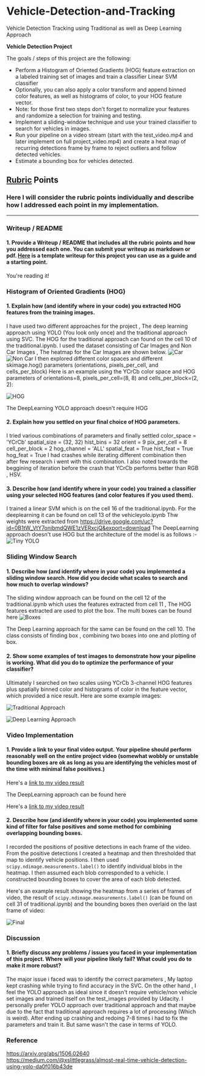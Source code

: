 # Vehicle-Detection-and-Tracking
Vehicle Detection Tracking using Traditional as well as Deep Learning Approach 

**Vehicle Detection Project**

The goals / steps of this project are the following:

* Perform a Histogram of Oriented Gradients (HOG) feature extraction on a labeled training set of images and train a classifier Linear SVM classifier
* Optionally, you can also apply a color transform and append binned color features, as well as histograms of color, to your HOG feature vector. 
* Note: for those first two steps don't forget to normalize your features and randomize a selection for training and testing.
* Implement a sliding-window technique and use your trained classifier to search for vehicles in images.
* Run your pipeline on a video stream (start with the test_video.mp4 and later implement on full project_video.mp4) and create a heat map of recurring detections frame by frame to reject outliers and follow detected vehicles.
* Estimate a bounding box for vehicles detected.

## [Rubric](https://review.udacity.com/#!/rubrics/513/view) Points
### Here I will consider the rubric points individually and describe how I addressed each point in my implementation.  

---
### Writeup / README

#### 1. Provide a Writeup / README that includes all the rubric points and how you addressed each one.  You can submit your writeup as markdown or pdf.  [Here](https://github.com/udacity/CarND-Vehicle-Detection/blob/master/writeup_template.md) is a template writeup for this project you can use as a guide and a starting point.  

You're reading it!

### Histogram of Oriented Gradients (HOG)

#### 1. Explain how (and identify where in your code) you extracted HOG features from the training images.

I have used two different approaches for the project , The deep learning approach using YOLO (You look only once) and the traditional approach using SVC. 
The HOG for the traditional approach can found on the cell 10 of the traditional.ipynb. 
I used the dataset consisting of Car Images and Non Car Images , The heatmap for the Car Images are shown below. 
![Car](https://github.com/Shreyas3108/Vehicle-Detection-and-Tracking/blob/master/for_readme/car.png?raw=true)
![Non Car](https://github.com/Shreyas3108/Vehicle-Detection-and-Tracking/blob/master/for_readme/nocar.png?raw=true)
I then explored different color spaces and different skimage.hog() parameters (orientations, pixels_per_cell, and cells_per_block)
Here is an example using the YCrCb color space and HOG parameters of orientations=8, pixels_per_cell=(8, 8) and cells_per_block=(2, 2):

![HOG](https://github.com/Shreyas3108/Vehicle-Detection-and-Tracking/blob/master/for_readme/heatmap.png?raw=true)

The DeepLearning YOLO approach doesn't require HOG

#### 2. Explain how you settled on your final choice of HOG parameters.

I tried various combinations of parameters and finally settled color_space = 'YCrCb'
spatial_size = (32, 32)
hist_bins = 32
orient = 9
pix_per_cell = 8
cell_per_block = 2
hog_channel = 'ALL'
spatial_feat = True
hist_feat = True
hog_feat = True 
I had crashes while iterating different combination then after few research i went with this combination. 
I also noted towards the beggining of iteration before the crash that YCrCb performs better than RGB , HSV. 

#### 3. Describe how (and identify where in your code) you trained a classifier using your selected HOG features (and color features if you used them).

I trained a linear SVM which is on the cell 16 of the traditional.ipynb. 
For the deeplearning it can be found on cell 13 of the vehicleyolo.ipynb 
Thw weights were extracted from https://drive.google.com/uc?id=0B1tW_VtY7onibmdQWE1zVERxcjQ&export=download
The DeepLearning approach doesn't use HOG but the architecture of the model is as follows :- 
![Tiny YOLO](https://github.com/Shreyas3108/Vehicle-Detection-and-Tracking/blob/master/for_readme/architecture.png?raw=true)

### Sliding Window Search

#### 1. Describe how (and identify where in your code) you implemented a sliding window search.  How did you decide what scales to search and how much to overlap windows?

The sliding window approach can be found on the cell 12 of the traditional.ipynb which uses the features extracted from cell 11 , The HOG features extracted are used to plot the box. 
The multi boxes can be found here 
![Boxes](https://github.com/Shreyas3108/Vehicle-Detection-and-Tracking/blob/master/for_readme/boxes.png?raw=true) 

The Deep Learning approach for the same can be found on the cell 10. The class consists of finding box , combining two boxes into one and plotting of box. 

#### 2. Show some examples of test images to demonstrate how your pipeline is working.  What did you do to optimize the performance of your classifier?

Ultimately I searched on two scales using YCrCb 3-channel HOG features plus spatially binned color and histograms of color in the feature vector, which provided a nice result.  Here are some example images:

![Traditional Approach](https://github.com/Shreyas3108/Vehicle-Detection-and-Tracking/blob/master/for_readme/heatmapthres.png?raw=true)

![Deep Learning Approach](https://github.com/Shreyas3108/Vehicle-Detection-and-Tracking/blob/master/for_readme/plot.png?raw=true)

### Video Implementation

#### 1. Provide a link to your final video output.  Your pipeline should perform reasonably well on the entire project video (somewhat wobbly or unstable bounding boxes are ok as long as you are identifying the vehicles most of the time with minimal false positives.)
Here's a [link to my video result](https://github.com/Shreyas3108/Vehicle-Detection-and-Tracking/blob/master/project_video_output_svc.mp4)

The DeepLearning approach can be found here 

Here's a [link to my video result](https://github.com/Shreyas3108/Vehicle-Detection-and-Tracking/blob/master/project_video_output.mp4) 


#### 2. Describe how (and identify where in your code) you implemented some kind of filter for false positives and some method for combining overlapping bounding boxes.

I recorded the positions of positive detections in each frame of the video.  From the positive detections I created a heatmap and then thresholded that map to identify vehicle positions.  I then used `scipy.ndimage.measurements.label()` to identify individual blobs in the heatmap.  I then assumed each blob corresponded to a vehicle.  I constructed bounding boxes to cover the area of each blob detected.  

Here's an example result showing the heatmap from a series of frames of video, the result of `scipy.ndimage.measurements.label()` (can be found on cell 31 of traditional.ipynb) and the bounding boxes then overlaid on the last frame of video:

![Final](https://github.com/Shreyas3108/Vehicle-Detection-and-Tracking/blob/master/for_readme/heatmapthres.png?raw=true)

### Discussion

#### 1. Briefly discuss any problems / issues you faced in your implementation of this project.  Where will your pipeline likely fail?  What could you do to make it more robust? 

The major issue i faced was to identify the correct parameters , My laptop kept crashing while trying to find accuracy in the SVC. On the other hand , I feel the YOLO approach as ideal since it doesn't require vehicle/non vehicle set images and trained itself on the test_images provided by Udacity. I personally prefer YOLO approach over traditional approach and that maybe due to the fact that traditional approach requires a lot of processing (Which is weird). After ending up crashing and redoing 7-8 times i had to fix the parameters and train it. But same wasn't the case in terms of YOLO. 

### Reference 

https://arxiv.org/abs/1506.02640 
https://medium.com/@xslittlegrass/almost-real-time-vehicle-detection-using-yolo-da0f016b43de


